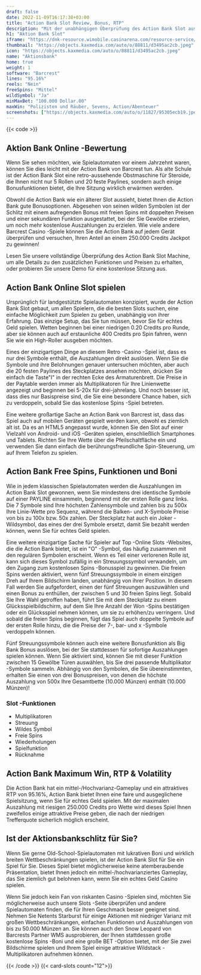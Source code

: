 ```yaml
---
draft: false
date: 2022-11-09T16:17:38+03:00
title: "Action Bank Slot Review, Bonus, RTP"
description: "Mit der unabhängigen Überprüfung des Action Bank Slot aus Barcrest können Sie kostenlos oder echtes Geld spielen und hier einen Bonus erhalten!"
h1: "Aktion Bank Slot"
iframe: "https://dnk-resource.wimobile.casinarena.com/resource-service/game.html?game=actionbank_prt&partnercode=mockpartner&realmoney=false&gaffing=true&demo=true"
thumbnail: "https://objects.kaxmedia.com/auto/o/88811/d3495ac2cb.jpeg"
icon: "https://objects.kaxmedia.com/auto/o/88811/d3495ac2cb.jpeg"
name: "Aktionsbank"
home: true
weight: 1
software: "Barcrest"
lines: "95.16%"
reels: "Nein"
freeSpins: "Mittel"
wildSymbol: "Ja"
minMaxBet: "100.000 Dollar.00"
maxWin: "Polizisten und Räuber, Sevens, Action/Abenteuer"
screenshots: ["https://objects.kaxmedia.com/auto/o/11827/95305ecb19.jpeg"]
---
```


{{< code >}}<h2> Aktion Bank Online -Bewertung</h2><p>Wenn Sie sehen möchten, wie Spielautomaten vor einem Jahrzehnt waren, können Sie dies leicht mit der Action Bank von Barcrest tun. Als alte Schule ist der Action Bank Slot eine retro-aussehende Obstmaschine für Steroide, die Ihnen nicht nur 5 Rollen und 20 feste Paylines, sondern auch einige Bonusfunktionen bietet, die Ihre Sitzung wirklich erwärmen werden.</p><p>Obwohl die Action Bank wie ein älterer Slot aussieht, bietet Ihnen die Action Bank gute Bonusoptionen. Abgesehen von seinen wilden Symbolen ist der Schlitz mit einem aufregenden Bonus mit freien Spins mit doppelten Preisen und einer sekundären Funktion ausgestattet, bei der Sie Gewölbe erzielen, um noch mehr kostenlose Auszahlungen zu erzielen. Wie viele andere Barcrest Casino -Spiele können Sie die Action Bank auf jedem Gerät überprüfen und versuchen, Ihren Anteil an einem 250.000 Credits Jackpot zu gewinnen!</p><p>Lesen Sie unsere vollständige Überprüfung des Action Bank Slot Machine, um alle Details zu den zusätzlichen Funktionen und Preisen zu erhalten, oder probieren Sie unsere Demo für eine kostenlose Sitzung aus.</p><h2>Action Bank Online Slot spielen</h2><p>Ursprünglich für landgestützte Spielautomaten konzipiert, wurde der Action Bank Slot gebaut, um allen Spielern, die die besten Slots suchen, eine einfache Möglichkeit zum Spielen zu geben, unabhängig von ihrer Erfahrung. Das einzige Setup, das Sie tun müssen, bevor Sie für echtes Geld spielen. Wetten beginnen bei einer niedrigen 0.20 Credits pro Runde, aber sie können auch auf erstaunliche 400 Credits pro Spin fahren, wenn Sie wie ein High-Roller ausgeben möchten.</p><p>Eines der einzigartigen Dinge an diesem Retro -Casino -Spiel ist, dass es nur drei Symbole enthält, die Auszahlungen direkt auslösen. Wenn Sie die Symbole und ihre Belohnungen genauer untersuchen möchten, aber auch die 20 festen Paylines des Steckplatzes ansehen möchten, drücken Sie einfach die Taste"I" in der rechten Ecke des Armaturenbrett. Die Preise in der Paytable werden immer als Multiplikatoren für Ihre Linienwette angezeigt und beginnen bei 5-20x für drei-jahrelang. Und noch besser ist, dass dies nur Basispreise sind, die Sie eine besondere Chance haben, sich zu verdoppeln, sobald Sie das kostenlose Spins -Spiel betreten.</p><p>Eine weitere großartige Sache an Action Bank von Barcrest ist, dass das Spiel auch auf mobilen Geräten gespielt werden kann, obwohl es ziemlich alt ist. Da es an HTML5 angepasst wurde, können Sie den Slot auf einer Vielzahl von Android- und iOS -Geräten spielen, einschließlich Smartphones und Tablets. Richten Sie Ihre Wette über die Pfeilschaltfläche ein und verwenden Sie dann einfach die berührungsfreundliche Spin-Steuerung, um auf Ihrem Telefon zu spielen.</p><h2> Action Bank Free Spins, Funktionen und Boni</h2><p>Wie in jedem klassischen Spielautomaten werden die Auszahlungen im Action Bank Slot gewonnen, wenn Sie mindestens drei identische Symbole auf einer PAYLINE einsammeln, beginnend mit der ersten Rolle ganz links. Die 7 Symbole sind Ihre höchsten Zahlensymbole und zahlen bis zu 500x Ihre Linie-Wette pro Sequenz, während die Balken- und X-Symbole Preise von bis zu 100x bzw. 50x zahlen. Der Steckplatz hat auch ein Joker -Wildsymbol, das eines der drei Symbole ersetzt, damit Sie bezahlt werden können, wenn Sie für echtes Geld spielen.</p><p>Eine weitere einzigartige Sache für Spieler auf Top -Online Slots -Websites, die die Action Bank bietet, ist ein "O" -Symbol, das häufig zusammen mit den regulären Symbolen erscheint. Wenn es Teil einer verlorenen Rolle ist, kann sich dieses Symbol zufällig in ein Streuungssymbol verwandeln, um den Zugang zum kostenlosen Spins -Bonusspiel zu gewinnen. Die freien Spins werden aktiviert, wenn fünf Streuungssymbole in einem einzigen Dreh auf Ihrem Bildschirm landen, unabhängig von ihrer Position. In diesem Fall werden Sie aufgefordert, einen der fünf Streuungen auszuwählen und einen Bonus zu enthüllen, der zwischen 5 und 30 freien Spins liegt. Sobald Sie Ihre Wahl getroffen haben, führt Sie mit dem Steckplatz zu einem Glücksspielbildschirm, auf dem Sie Ihre Anzahl der Won -Spins bestätigen oder ein Glücksspiel nehmen können, um sie zu erhöhen/zu verringern. Und sobald die freien Spins beginnen, fügt das Spiel auch doppelte Symbole auf der ersten Rolle hinzu, die die Preise der 7-, bar- und x -Symbole verdoppeln können.</p><p> Fünf Streuungssymbole können auch eine weitere Bonusfunktion als Big Bank Bonus auslösen, bei der Sie stattdessen für sofortige Auszahlungen spielen können. Wenn Sie aktiviert sind, können Sie mit dieser Funktion zwischen 15 Gewölbe Türen auswählen, bis Sie drei passende Multiplikator -Symbole sammeln. Abhängig von den Symbolen, die Sie übereinstimmten, erhalten Sie einen von drei Bonuspreisen, von denen die höchste Auszahlung von 500x Ihre Gesamtbette (10.000 Münzen) enthält (10.000 Münzen)!</p><h3>
Slot -Funktionen</h3><ul>
<li></span>
Multiplikatoren</li>
<li></span>
Streuung</li>
<li></span>
Wildes Symbol</li>
<li></span>
Freie Spins</li>
<li></span>
Wiederholungen</li>
<li></span>
Spielfunktion</li>
<li></span>
Rücknahme</li></ul><h2>Action Bank Maximum Win, RTP & Volatility</h2><p>Die Action Bank hat ein mittel-/Hochvarianz-Gameplay und ein attraktives RTP von 95.16%, Action Bank bietet Ihnen eine faire und ausgeglichene Spielsitzung, wenn Sie für echtes Geld spielen. Mit der maximalen Auszahlung mit riesigen 250.000 Credits pro Wette wird dieses Spiel Ihnen zweifellos einige attraktive Preise geben, die nach der niedrigen Trefferquote sicherlich möglich erscheint.</p><h2> Ist der Aktionsbankschlitz für Sie?</h2><p>Wenn Sie gerne Old-School-Spielautomaten mit lukrativen Boni und wirklich breiten Wettbeschränkungen spielen, ist der Action Bank Slot für Sie ein Spiel für Sie. Dieses Spiel bietet möglicherweise keine atemberaubende Präsentation, bietet Ihnen jedoch ein mittel-/hochvarianziertes Gameplay, das Sie ziemlich gut belohnen kann, wenn Sie ein echtes Geld Casino spielen.</p><p>Wenn Sie jedoch kein Fan von riskanten Casino -Spielen sind, möchten Sie möglicherweise auch unsere Slots -Seite überprüfen und andere Spielautomaten finden, die für Ihren Geschmack besser geeignet sind. Nehmen Sie Netents Starburst für einige Aktionen mit niedriger Varianz mit großen Wettbeschränkungen, einfachen Funktionen und Auszahlungen von bis zu 50.000 Münzen an. Sie können auch den Snow Leopard von Barcrests Partner WMS ausprobieren, der Ihnen stattdessen große kostenlose Spins -Boni und eine große BET -Option bietet, mit der Sie zwei Bildschirme spielen und Ihrem Spiel einige attraktive Wildstack -Multiplikatoren aufnehmen können.</p>{{< /code >}}
{{< card-slots count="12">}}